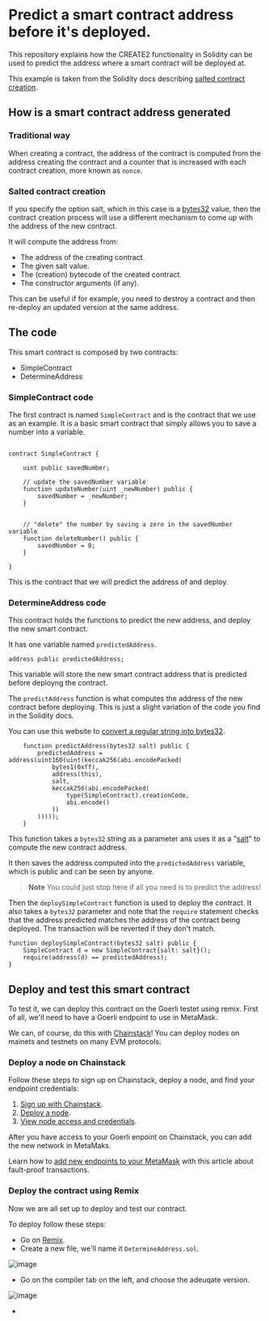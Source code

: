# Predict a smart contract address before it's deployed.

This repository explains how the CREATE2 functionality in Solidity can be used to predict the address where a smart contract will be deployed at.

This example is taken from the Solidity docs describing [salted contract creation](https://docs.soliditylang.org/en/latest/control-structures.html#salted-contract-creations-create2).

## How is a smart contract address generated

### Traditional way 

When creating a contract, the address of the contract is computed from the address creating the contract and a counter that is increased with each contract creation, more known as ```nonce```.

### Salted contract creation

If you specify the option salt, which in this case is a [bytes32](https://jeancvllr.medium.com/solidity-tutorial-all-about-bytes-9d88fdb22676#:~:text=The%20fixed%20length%20bytes32%20can,not%20support%20variable%20length%20type.) value, then the contract creation process will use a different mechanism to come up with the address of the new contract.

It will compute the address from:

- The address of the creating contract.
- The given salt value.
- The (creation) bytecode of the created contract.
- The constructor arguments (if any).

This can be useful if for example, you need to destroy a contract and then re-deploy an updated version at the same address.

## The code

This smart contract is composed by two contracts:

- SimpleContract
- DetermineAddress

### SimpleContract code

The first contract is named ```SimpleContract``` and is the contract that we use as an example. It is a basic smart contract that simply allows you to save a number into a variable.

```sol

contract SimpleContract {

    uint public savedNumber;

    // update the savedNumber variable
    function updateNumber(uint _newNumber) public {
        savedNumber = _newNumber;
    }


    // "delete" the number by saving a zero in the savedNumber variable
    function deleteNumber() public {
        savedNumber = 0;
    }

}
```

This is the contract that we will predict the address of and deploy. 

### DetermineAddress code

This contract holds the functions to predict the new address, and deploy the new smart contract.

It has one variable named ```predictedAddress```.

```sol
address public predictedAddress;
```

This variable will store the new smart contract address that is predicted before deployng the contract. 

The ```predictAddress``` function is what computes the address of the new contract before deploying. This is just a slight variation of the code you find in the Solidity docs. 

You can use this website to [convert a regular string into bytes32](https://web3-type-converter.onbrn.com/). 

```sol
    function predictAddress(bytes32 salt) public {
        predictedAddress = address(uint160(uint(keccak256(abi.encodePacked(
            bytes1(0xff),
            address(this),
            salt,
            keccak256(abi.encodePacked(
                type(SimpleContract).creationCode,
                abi.encode()
            ))
        )))));
    }
```

This function takes a ```bytes32``` string as a parameter ans uses it as a "[salt](https://en.wikipedia.org/wiki/Salt_(cryptography))" to compute the new contract address. 

It then saves the address computed into the ```predictedAddress``` variable, which is public and can be seen by anyone. 

>**Note** You could just stop here if all you need is to predict the address!

Then the ```deploySimpleContract``` function is used to deploy the contract. It also takes a ```bytes32``` parameter and note that the ```require``` statement checks that the address predicted matches the address of the contract being deployed. The transaction will be reverted if they don't match. 

```sol
function deploySimpleContract(bytes32 salt) public {     
    SimpleContract d = new SimpleContract{salt: salt}();
    require(address(d) == predictedAddress);        
}
```

## Deploy and test this smart contract

To test it, we can deploy this contract on the Goerli testet using remix. First of all, we'll need to have a Goerli endpoint to use in MetaMask. 

We can, of course, do this with [Chainstack](https://chainstack.com/)! You can deploy nodes on mainets and testnets on many EVM protocols.

### Deploy a node on Chainstack 

Follow these steps to sign up on Chainstack, deploy a node, and find your endpoint credentials:

1. [Sign up with Chainstack](https://console.chainstack.com/user/account/create).
1. [Deploy a node](https://docs.chainstack.com/platform/join-a-public-network).
1. [View node access and credentials](https://docs.chainstack.com/platform/view-node-access-and-credentials).

After you have access to your Goerli enpoint on Chainstack, you can add the new network in MetaMaks. 

Learn how to [add new endpoints to your MetaMask](https://chainstack.com/reliable-transactions-with-chainstack/) with this article about fault-proof transactions. 

### Deploy the contract using Remix

Now we are all set up to deploy and test our contract. 

To deploy follow these steps:

- Go on [Remix](https://remix.ethereum.org/).
- Create a new file, we'll name it ```DetermineAddress.sol```.

![image](https://user-images.githubusercontent.com/99700157/179084961-71b92eee-9a35-4c1e-aeb7-19bde99e8a2d.png)

- Go on the compiler tab on the left, and choose the adeuqate version. 

![image](https://user-images.githubusercontent.com/99700157/179085299-31a1095b-f73a-4f84-880f-e0b94191827a.png)

- 
